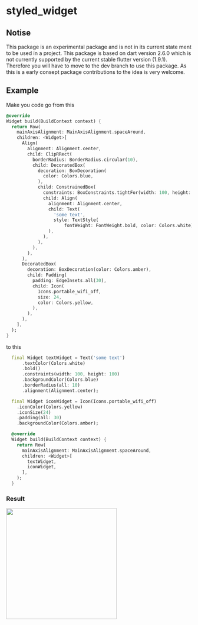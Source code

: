 # styled_widget

## Notise
This package is an experimental package and is not in its current state ment to be used in a project.
This package is based on dart version 2.6.0 which is not currently supported by the current stable flutter version (1.9.1). Therefore you will have to move to the dev branch to use this package.
As this is a early consept package contributions to the idea is very welcome.

## Example
Make you code go from this
```dart
@override
Widget build(BuildContext context) {
  return Row(
    mainAxisAlignment: MainAxisAlignment.spaceAround,
    children: <Widget>[
      Align(
        alignment: Alignment.center,
        child: ClipRRect(
          borderRadius: BorderRadius.circular(10),
          child: DecoratedBox(
            decoration: BoxDecoration(
              color: Colors.blue,
            ),
            child: ConstrainedBox(
              constraints: BoxConstraints.tightFor(width: 100, height: 100),
              child: Align(
                alignment: Alignment.center,
                child: Text(
                  'some text',
                  style: TextStyle(
                      fontWeight: FontWeight.bold, color: Colors.white),
                ),
              ),
            ),
          ),
        ),
      ),
      DecoratedBox(
        decoration: BoxDecoration(color: Colors.amber),
        child: Padding(
          padding: EdgeInsets.all(30),
          child: Icon(
            Icons.portable_wifi_off,
            size: 24,
            color: Colors.yellow,
          ),
        ),
      ),
    ],
  );
}
```
to this
```dart
  final Widget textWidget = Text('some text')
      .textColor(Colors.white)
      .bold()
      .constraints(width: 100, height: 100)
      .backgroundColor(Colors.blue)
      .borderRadius(all: 10)
      .alignment(Alignment.center);

  final Widget iconWidget = Icon(Icons.portable_wifi_off)
    .iconColor(Colors.yellow)
    .iconSize(24)
    .padding(all: 30)
    .backgroundColor(Colors.amber);

  @override
  Widget build(BuildContext context) {
    return Row(
      mainAxisAlignment: MainAxisAlignment.spaceAround,
      children: <Widget>[
        textWidget,
        iconWidget,
      ],
    );
  }
```

### Result

<img width="300" src="https://raw.githubusercontent.com/ReinBentdal/styled_widget/master/example/assets/code_demo.png">
